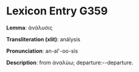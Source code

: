 # Lexicon Entry G359

**Lemma**: ἀνάλυσις

**Transliteration (xlit)**: análysis

**Pronunciation**: an-al'-oo-sis

**Description**:
from ἀναλύω; departure:--departure.
